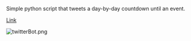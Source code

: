 Simple python script that tweets a day-by-day countdown until an event.

[Link](https://twitter.com/UntilSchool)

![twitterBot.png](https://bitbucket.org/repo/RGBj7K/images/2489510858-twitterBot.png)
